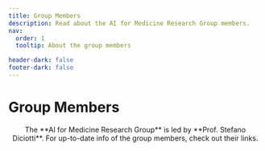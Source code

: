 ```yaml
---
title: Group Members
description: Read about the AI for Medicine Research Group members.
nav:
  order: 1
  tooltip: About the group members

header-dark: false
footer-dark: false
---
```



# <i class="fas fa-users"></i>Group Members


<p style="text-align: center;">The **AI for Medicine Research Group** is led by **Prof. Stefano Diciotti**.
For up-to-date info of the group members, check out their links.</p>

